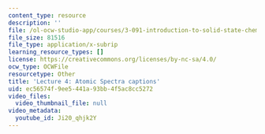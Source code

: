 ```yaml
---
content_type: resource
description: ''
file: /ol-ocw-studio-app/courses/3-091-introduction-to-solid-state-chemistry-fall-2018/Ji20_qhjk2Y_captions.webvtt
file_size: 81516
file_type: application/x-subrip
learning_resource_types: []
license: https://creativecommons.org/licenses/by-nc-sa/4.0/
ocw_type: OCWFile
resourcetype: Other
title: 'Lecture 4: Atomic Spectra captions'
uid: ec56574f-9ee5-441a-93bb-4f5ac8cc5272
video_files:
  video_thumbnail_file: null
video_metadata:
  youtube_id: Ji20_qhjk2Y
---
```

